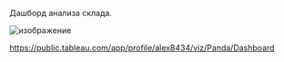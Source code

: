 Дашборд анализа склада. 

![изображение](https://user-images.githubusercontent.com/108777771/207301000-28e2b07e-77e0-46c5-aaa6-7035e07c0b87.png)


https://public.tableau.com/app/profile/alex8434/viz/Panda/Dashboard
